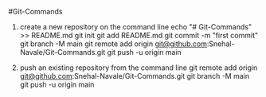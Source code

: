 #Git-Commands
1. create a new repository on the command line
echo "# Git-Commands" >> README.md
git init
git add README.md
git commit -m "first commit"
git branch -M main
git remote add origin git@github.com:Snehal-Navale/Git-Commands.git
git push -u origin main

2. push an existing repository from the command line
git remote add origin git@github.com:Snehal-Navale/Git-Commands.git
git branch -M main
git push -u origin main
